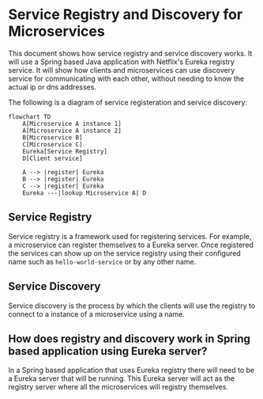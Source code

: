 # Service Registry and Discovery for Microservices
This document shows how service registry and service discovery works.  It will use a Spring based Java application with Netflix's Eureka registry service.   It will show how clients and microservices can use discovery service for communicating with each other, without needing to know the actual ip or dns addresses.

The following is a diagram of service registeration and service discovery:



```mermaid
flowchart TD   
    A[Microservice A instance 1]
    A[Microservice A instance 2]
    B[Microservice B]
    C[Microservice C]
    Eureka[Service Registry]
    D[Client service] 

    A --> |register| Eureka
    B --> |register| Eureka
    C --> |register| Eureka
    Eureka ---|lookup Microservice A| D
``` 

## Service Registry
Service registry is a framework used for registering services.  For example, a microservice can register themselves to a Eureka server.  Once registered the services can show up on the service registry using their configured name such as `hello-world-service` or by any other name. 

## Service Discovery
Service discovery is the process by which the clients will use the registry to connect to a instance of a microservice using a name.


## How does registry and discovery work in Spring based application using Eureka server?
In a Spring based application that uses Eureka registry there will need to be a Eureka server that will be running.
This Eureka server will act as the registry server where all the microservices will registry themselves.


